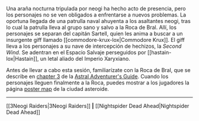 Una araña nocturna tripulada por neogi ha hecho acto de presencia, pero los personajes no se ven obligados a enfrentarse a nuevos problemas. La oportuna llegada de una patrulla naval ahuyenta a los asaltantes neogi, tras lo cual la patrulla lleva al grupo sano y salvo a la Roca de Bral. Allí, los personajes se separan del capitán Sartell, quien les anima a buscar a un insurgente giff llamado [[commodore-krux-lox|Commodore Krux]]. El giff lleva a los personajes a su nave de intercepción de hechizos, la  _Second Wind_. Se adentran en el Espacio Salvaje perseguidos por [[hastain-lox|Hastain]], un letal aliado del Imperio Xaryxiano.

Antes de llevar a cabo esta sesión, familiarízate con la Roca de Bral, que se describe en [chapter 3](https://5etools-mirror-1.github.io/book.html#AAG,3) de la [Astral Adventurer's Guide](https://5etools-mirror-1.github.io/book.html#AAG). Cuando los personajes lleguen finalmente a la Roca, puedes mostrar a los jugadores la página [poster map](https://5etools-mirror-1.github.io/book.html#AAG,5) de la ciudad asteroide.

* * *

[[3Neogi Raiders|3Neogi Raiders]] **|** [[Nightspider Dead Ahead|Nightspider Dead Ahead]]

